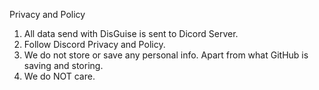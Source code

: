Privacy and Policy

1. All data send with DisGuise is sent to Dicord Server.
2. Follow Discord Privacy and Policy.
2. We do not store or save any personal info. Apart from what GitHub is saving and storing.
3. We do NOT care.
